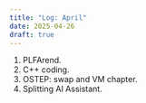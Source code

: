 ```yaml
---
title: "Log: April"
date: 2025-04-26
draft: true
---
```


1. PLFArend.
2. C++ coding.
3. OSTEP: swap and VM chapter.
4. Splitting AI Assistant.